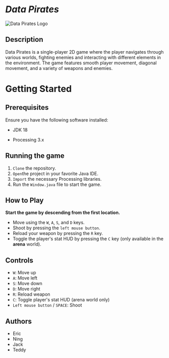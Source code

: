 # **_Data Pirates_** 
![Data Pirates Logo](https://github.com/COMP2522/project-data-pirates/blob/TD_01_javs/datapirates/src/main/java/org/example/pictures/DP_Title.png?raw=true)

## Description
Data Pirates is a single-player 2D game where the player navigates through various worlds, fighting enemies and interacting with different elements in the environment. The game features smooth player movement, diagonal movement, and a variety of weapons and enemies.



# Getting Started

## Prerequisites
Ensure you have the following software installed:

- JDK 18

- Processing 3.x

## Running the game
1. `Clone` the repository.
2. `Open`the project in your favorite Java IDE.
3. `Import` the necessary Processing libraries.
4. Run the `Window.java` file to start the game.

## How to Play
**Start the game by descending from the first location.**
- Move using the `W`, `A`, `S`, and `D` keys.
- Shoot by pressing the `left mouse button`.
- Reload your weapon by pressing the `R` key.
- Toggle the player's stat HUD by pressing the `C` key (only available in the **arena** world).
## Controls
- `W`: Move up
- `A`: Move left
- `S`: Move down
- `D`: Move right
- `R`: Reload weapon
- `C`: Toggle player's stat HUD (arena world only)
- `Left mouse button` / `SPACE`: Shoot

## Authors
- Eric
- Ning
- Jack
- Teddy
